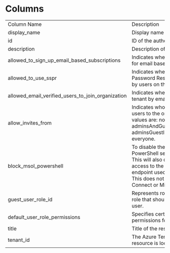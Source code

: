 # Columns  

<table>
	<tr><td>Column Name</td><td>Description</td></tr>
	<tr><td>display_name</td><td>Display name for this policy.</td></tr>
	<tr><td>id</td><td>ID of the authorization policy.</td></tr>
	<tr><td>description</td><td>Description of this policy.</td></tr>
	<tr><td>allowed_to_sign_up_email_based_subscriptions</td><td>Indicates whether users can sign up for email based subscriptions.</td></tr>
	<tr><td>allowed_to_use_sspr</td><td>Indicates whether the Self-Serve Password Reset feature can be used by users on the tenant.</td></tr>
	<tr><td>allowed_email_verified_users_to_join_organization</td><td>Indicates whether a user can join the tenant by email validation.</td></tr>
	<tr><td>allow_invites_from</td><td>Indicates who can invite external users to the organization. Possible values are: none, adminsAndGuestInviters, adminsGuestInvitersAndAllMembers, everyone.</td></tr>
	<tr><td>block_msol_powershell</td><td>To disable the use of MSOL PowerShell set this property to true. This will also disable user-based access to the legacy service endpoint used by MSOL PowerShell. This does not affect Azure AD Connect or Microsoft Graph.</td></tr>
	<tr><td>guest_user_role_id</td><td>Represents role templateId for the role that should be granted to guest user.</td></tr>
	<tr><td>default_user_role_permissions</td><td>Specifies certain customizable permissions for default user role.</td></tr>
	<tr><td>title</td><td>Title of the resource.</td></tr>
	<tr><td>tenant_id</td><td>The Azure Tenant ID where the resource is located.</td></tr>
</table>
